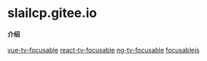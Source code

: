 # slailcp.gitee.io

#### 介绍
[vue-tv-focusable](https://slailcp.github.io/?type=vue-tv-focusable)
[react-tv-focusable](https://slailcp.github.io/?type=react-tv-focusable)
[ng-tv-focusable](https://slailcp.github.io/?type=ng-tv-focusable)
[focusablejs](https://slailcp.github.io/?type=focusablejs)
